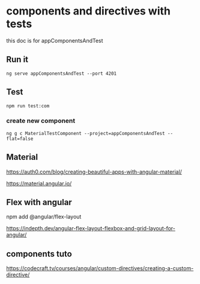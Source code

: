 # components and directives with tests

this doc is for appComponentsAndTest

## Run it

    ng serve appComponentsAndTest --port 4201

## Test

    npm run test:com

### create new component

    ng g c MaterialTestComponent --project=appComponentsAndTest --flat=false

## Material

https://auth0.com/blog/creating-beautiful-apps-with-angular-material/

https://material.angular.io/

## Flex with angular

npm add @angular/flex-layout

https://indepth.dev/angular-flex-layout-flexbox-and-grid-layout-for-angular/

## components tuto

https://codecraft.tv/courses/angular/custom-directives/creating-a-custom-directive/
